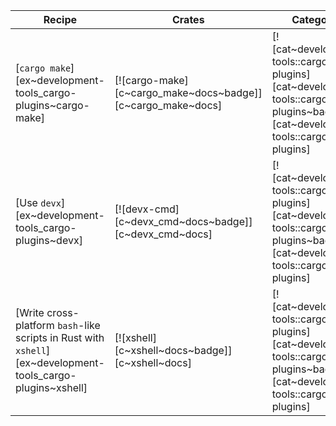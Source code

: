 | Recipe | Crates | Categories |
|--------|--------|------------|
| [`cargo make`][ex~development-tools_cargo-plugins~cargo-make] | [![cargo-make][c~cargo_make~docs~badge]][c~cargo_make~docs] | [![cat~development-tools::cargo-plugins][cat~development-tools::cargo-plugins~badge]][cat~development-tools::cargo-plugins] |
| [Use `devx`][ex~development-tools_cargo-plugins~devx] | [![devx-cmd][c~devx_cmd~docs~badge]][c~devx_cmd~docs] | [![cat~development-tools::cargo-plugins][cat~development-tools::cargo-plugins~badge]][cat~development-tools::cargo-plugins] |
| [Write cross-platform `bash`-like scripts in Rust with `xshell`][ex~development-tools_cargo-plugins~xshell] | [![xshell][c~xshell~docs~badge]][c~xshell~docs] | [![cat~development-tools::cargo-plugins][cat~development-tools::cargo-plugins~badge]][cat~development-tools::cargo-plugins] |
